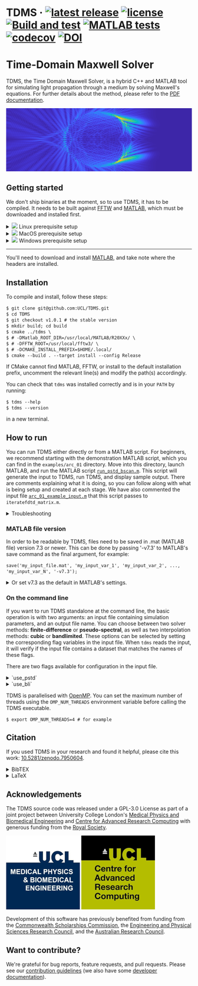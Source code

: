 <!-- \cond
 -->
<!-- 👆 this comment and the endcond below, tells doxygen to ignore the badges
and title at the top of README.md when building the project page (the title
would be duplicated) everything else in README.md is also the project homepage. -->

# TDMS · [![latest release](https://badgen.net/github/release/UCL/TDMS)](https://github.com/UCL/TDMS/releases)  [![license](https://badgen.net/badge/license/GPL-3.0/blue)](https://github.com/UCL/TDMS/blob/main/LICENSE) [![Build and test](https://github.com/UCL/TDMS/actions/workflows/ci.yml/badge.svg)](https://github.com/UCL/TDMS/actions/workflows/ci.yml) [![MATLAB tests](https://github.com/UCL/TDMS/actions/workflows/matlab_tests.yml/badge.svg)](https://github.com/UCL/TDMS/actions/workflows/matlab_tests.yml) [![codecov](https://codecov.io/gh/UCL/TDMS/branch/main/graph/badge.svg?token=3kqP14kslL)](https://codecov.io/gh/UCL/TDMS) [![DOI](https://zenodo.org/badge/448864310.svg)](https://zenodo.org/badge/latestdoi/448864310)

<!-- \endcond -->

# Time-Domain Maxwell Solver

TDMS, the Time Domain Maxwell Solver, is a hybrid C++ and MATLAB tool for simulating light propagation through a medium by solving Maxwell's equations.
For further details about the method, please refer to the [PDF documentation](https://github.com/UCL/TDMS/blob/gh-doc/masterdoc.pdf).

![The normed z-component of the H field incident on a cylinder](doc/assets/HzNormBanner.png)

## Getting started

We don't ship binaries at the moment, so to use TDMS, it has to be compiled.
It needs to be built against [FFTW](https://www.fftw.org/) and [MATLAB](https://www.mathworks.com/products/matlab.html), which must be downloaded and installed first.

<details>
<summary><img src="https://github.com/EgoistDeveloper/operating-system-logos/blob/master/src/24x24/UBT.png"/> Linux prerequisite setup</summary>

Assuming you don't already have them, you'll need a C++ compiler, CMake, OpenMP and FFTW.

For Debian-based distributions this should be as simple as
```{sh}
$ sudo apt install git gcc cmake libfftw3-dev libgomp1
```

<!-- TODO: add libhdf5-dev here when updating to v1.1+ -->

</details>

<details>
<summary><img src="https://github.com/EgoistDeveloper/operating-system-logos/blob/master/src/24x24/MAC.png"/> MacOS prerequisite setup</summary>

On MacOS you will need an x86 compiler with libraries for OpenMP.
You'll need to download the latest [Xcode tools](https://apps.apple.com/app/xcode).

Everything else can be installed using [Homebrew](https://brew.sh):

```{sh}
$ brew install cmake fftw llvm
```

On an ARM Mac, you will need to install the x86 version of Homebrew:

```{sh}
$ arch -x86_64 zsh
$ arch -x86_64 /bin/bash -c "$(curl -fsSL https://raw.githubusercontent.com/Homebrew/install/HEAD/install.sh)"
$ arch -x86_64 /usr/local/bin/brew install cmake fftw llvm
```

<!-- TODO (v1.1+) on MacOS it's just hdf5 as an argument to brew -->

</details>

<details>
<summary><img src="https://github.com/EgoistDeveloper/operating-system-logos/blob/master/src/24x24/WIN.png"/> Windows prerequisite setup</summary>

TDMS was developed - and extensively tested - on linux.
Support for Windows is quite new and experimental (please [report](https://github.com/UCL/TDMS/issues/new/choose) any issues you encounter!).

It might be more straightforward to use the [Windows subsystem for Linux (WSL2)](https://learn.microsoft.com/en-gb/windows/wsl/install), or set up an linux virtual machine.

However, TDMS _can_ be compiled natively on Windows.
This has been tested Windows 10 and 11, with PowerShell.

Assuming you don't already have them, you'll need to download and install:

<!-- when updating to version 1.1+, uncomment

* [HDF5](https://portal.hdfgroup.org/display/HDF5/HDF5+CPP+Reference+Manuals) -->
* [MATLAB](https://www.mathworks.com/products/matlab.html),
* [Visual Studio](https://visualstudio.microsoft.com/vs/community/) and **be sure to select the C++ developer kit**,
* [CMake](https://cmake.org/download/),
* and [FFTW](https://www.fftw.org/install/windows.html).

You can check that the Visual Studio compiler was installed with:

```{pwsh}
PS> MSBuild.exe -h
```

Potentially the simplest way to get FFTW is via [conda](https://anaconda.org/conda-forge/fftw):


```{pwsh}
PS> conda install -c conda-forge fftw --yes
```

<!-- TODO: add HDF5 👆 here when updating to v1.1+ probably also via conda is the easiest -->

You'll need to ensure the paths to FFTW and MATLAB (the locations of `fftw3.dll` and `libmex.dll` respectively) are in the `env:Path`.

These can be found, e.g. by
```{pwsh}
PS> conda list fftw # assuming you installed via conda
PS> which.exe MATLAB
```
Which should return something like `C:\Program Files (x86)\MATLAB\R20XXx\bin\matlab` and maybe `C:\ProgramData\envs\base\bin`.
If you downloaded FFTW and created `fftw3.dll` with `lib.exe`, you just need to know where you saved it.

You can append the paths:

```{pwsh}
PS> $env:Path += ";C:\Program Files (x86)\MATLAB\R20XXx\bin\;C:\ < wherever fftw3.dll is >"
```

Which will help Windows locate `.dll` files later.
For all following instructions, you'll have to substitute our mentions of ``tdms`` with ``tdms.exe`` and ``$`` is used to denote a command prompt which, in PowerShell, would look like ``PS>``

<details>
<summary>Even more Windows troubleshooting</summary>

We've seen that in a fresh PowerShell window, Windows does not remember the location of the ``.dll`` files, so you may have to re-add them to the path, or copy them into the directory where TDMS was installed.

TDMS typically installs to ``"C:\Program Files (x86)\tdms\bin\tdms.exe"``.

</details>

</details>

------

You'll need to download and install [MATLAB](https://www.mathworks.com/products/matlab.html), and take note where the headers are installed.
</details>

## Installation

To compile and install, follow these steps:

```{sh}
$ git clone git@github.com:UCL/TDMS.git
$ cd TDMS
$ git checkout v1.0.1 # the stable version
$ mkdir build; cd build
$ cmake ../tdms \
$ # -DMatlab_ROOT_DIR=/usr/local/MATLAB/R20XXx/ \
$ # -DFFTW_ROOT=/usr/local/fftw3/ \
$ # -DCMAKE_INSTALL_PREFIX=$HOME/.local/
$ cmake --build . --target install --config Release
```

If CMake cannot find MATLAB, FFTW, or install to the default installation prefix, uncomment the relevant line(s) and modify the path(s) accordingly.

<!-- TODO: add HDF5 when updating to v1.1+ -->

You can check that `tdms` was installed correctly and is in your `PATH` by running:
```{sh}
$ tdms --help
$ tdms --version
```
in a new terminal.

## How to run

You can run TDMS either directly or from a MATLAB script.
For beginners, we recommend starting with the demonstration MATLAB script, which you can find in the `examples/arc_01` directory.
Move into this directory, launch MATLAB, and run the MATLAB script [`run_pstd_bscan.m`](https://github.com/UCL/TDMS/blob/main/examples/arc_01/run_pstd_bscan.m).
This script will generate the input to TDMS, run TDMS, and display sample output.
There are comments explaining what it is doing, so you can follow along with what is being setup and created at each stage.
We have also commented the input file [`arc_01_example_input.m`](https://github.com/UCL/TDMS/blob/main/examples/arc_01/arc_01_example_input.m) that this script passes to `iteratefdtd_matrix.m`.

<details>
<summary>Troubleshooting</summary>

We've seen that launching MATLAB on MacOS via the launcher (cmd + space) may not preserve the system `PATH`.

```
command not found: tdms
```

Assuming `tdms --help` works in a new terminal, try launching MATLAB _from_ that terminal.

```{sh}
$ tdms --help
$ /Applications/MATLAB_<version>.app/bin/matlab
```

The MATLAB example scripts should then find `tdms`.
If you still have problems, you can try hard-coding the full path to `tdms` into the MATLAB script.

In a terminal run

```{sh}
$ which tdms
```

Copy the full path (something like `/usr/local/bin/tdms`) into [`run_pstd_bscan.m`](https://github.com/UCL/TDMS/blob/main/examples/arc_01/run_pstd_bscan.m), replacing the ` 'tdms' ` text in the calls to the ``system()`` function.

</details>

### MATLAB file version

In order to be readable by TDMS, files need to be saved in .mat (MATLAB file) version 7.3 or newer.
This can be done by passing '-v7.3' to MATLAB's save command as the final argument, for example:

```
save('my_input_file.mat', 'my_input_var_1', 'my_input_var_2', ..., 'my_input_var_N', '-v7.3');
```

<details>
<summary>Or set v7.3 as the default in MATLAB's settings.</summary>

![](doc/assets/matlab-file-settings.png)

</details>

### On the command line

If you want to run TDMS standalone at the command line, the basic operation is with two arguments: an input file containing simulation parameters, and an output file name.
You can choose between two solver methods: **finite-difference** or **pseudo-spectral**, as well as two interpolation methods: **cubic** or **bandlimited**.
These options can be selected by setting the corresponding flag variables in the input file.
When `tdms` reads the input, it will verify if the input file contains a dataset that matches the names of these flags.

There are two flags available for configuration in the input file.
<details>
<summary> `use_pstd` </summary>
- If not provided, or provided as `false`, then the default timestepping method of finite-differences (FDTD) will be used.
- If present and set to `true`, then `tdms` will use the pseudo-spectral (PSTD) method when performing simulation timesteps.
</details>
<details>
<summary> `use_bli` </summary>
- If not provided, or provided as `false`, then the default interpolation method of cubic interpolation will be used to obtain field values at the centres of Yee cells.
- If present and set to `true`, then `tdms` will use bandlimited interpolation (BLI) when obtaining field values at Yee cell centres.

\note Typically bandlimited interpolation is superior to cubic interpolation when the extent of the Yee cell is of approximately the same order as, but slightly less than, one-sixth of the shortest wavelength of interest.
Otherwise, cubic interpolation typically enjoys superior accuracy.
</details>

TDMS is parallelised with [OpenMP](https://en.wikipedia.org/wiki/OpenMP).
You can set the maximum number of threads using the `OMP_NUM_THREADS` environment variable before calling the TDMS executable.
```{sh}
$ export OMP_NUM_THREADS=4 # for example
```

## Citation

If you used TDMS in your research and found it helpful, please cite this work: [10.5281/zenodo.7950604](https://doi.org/10.5281/zenodo.7950604).

<!-- If you use TDMS in your work and have examples that you would like to share with other users, please get in touch with us at -->
<!-- [contact_address)[mailto:FIXME] -->
<details>
<summary>BibTEX</summary>

```bibtex
@software{tdms,
    author       = {Munro, Peter and others},
    license      = {GPL-3.0},
    title        = {{TDMS - The Time-Domain Maxwell Solver}},
    URL          = {https://github.com/UCL/TDMS},
    publisher    = {Zenodo},
    doi          = {10.5281/zenodo.7950603}
}
```

</details>
<details>
<summary>LaTeX</summary>

```tex
\bibitem{tdms}
P. Munro, et al \emph{TDMS - The Time-Domain Maxwell Solver}, \url{https://github.com/UCL/TDMS}, \href{https://doi.org/10.5281/zenodo.7950603}{10.5281/zenodo.7950603}.
```

</details>

## Acknowledgements

The TDMS source code was released under a GPL-3.0 License as part of a joint project between University College London's [Medical Physics and Biomedical Engineering](https://ucl.ac.uk/medphys) and [Centre for Advanced Research Computing](https://ucl.ac.uk/arc) with generous funding from the [Royal Society](https://royalsociety.org).

![medphys](doc/assets/biomedlogo.png)&nbsp;![arc](doc/assets/arclogo.png)

Development of this software has previously benefited from funding from the [Commonwealth Scholarships Commission](https://cscuk.fcdo.gov.uk/about-us/scholarships-and-fellowships/), the [Engineering and Physical Sciences Research Council](https://www.ukri.org/councils/epsrc/), and the [Australian Research Council](https://www.arc.gov.au/).

## Want to contribute?

We're grateful for bug reports, feature requests, and pull requests. Please see our [contribution guidelines](https://github-pages.ucl.ac.uk/TDMS/md__c_o_n_t_r_i_b_u_t_i_n_g.html) (we also have some [developer documentation](https://github-pages.ucl.ac.uk/TDMS/md_doc_developers.html)).
